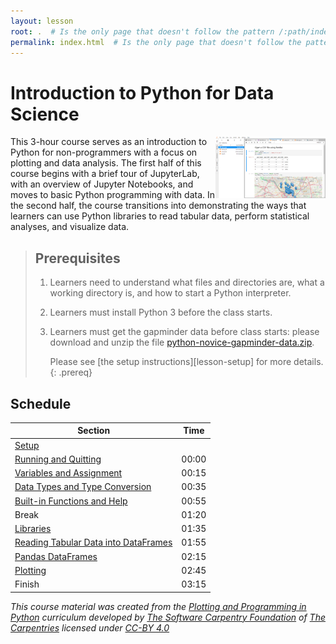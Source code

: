 ```yaml
---
layout: lesson
root: .  # Is the only page that doesn't follow the pattern /:path/index.html
permalink: index.html  # Is the only page that doesn't follow the pattern /:path/index.html
---
```


# Introduction to Python for Data Science

<img align="right" width="35%" height="35%" src="fig/0_jupyterlab_notebook_screenshot.png"> This 3-hour course serves as an introduction to Python for non-programmers with a focus on plotting and data analysis. The first half of this course begins with a brief tour of JupyterLab, with an overview of Jupyter Notebooks, and moves to basic Python programming with data. In the second half, the course transitions into demonstrating the ways that learners can use Python libraries to read tabular data, perform statistical analyses, and visualize data.

> ## Prerequisites
>
> 1.  Learners need to understand what files and directories are,
>     what a working directory is,
>     and how to start a Python interpreter.
>
> 2. Learners must install Python 3 before the class starts.
>
> 3. Learners must get the gapminder data before class starts:
>    please download and unzip the file 
>    [python-novice-gapminder-data.zip]({{page.root}}/files/python-novice-gapminder-data.zip).
>
>    Please see [the setup instructions][lesson-setup]
>    for more details.
{: .prereq}

## Schedule

| Section  | Time |
| ------------- | ------------- |
| [Setup](setup.md)  |   |
| [Running and Quitting](__pages/01-run-quit.md) | 00:00  |
| [Variables and Assignment](__pages/02-variables.md)  | 00:15  |
| [Data Types and Type Conversion](__pages/03-types-conversion.md)  |  00:35  |
| [Built-in Functions and Help](__pages/04-built-in.md) | 00:55 |
| Break | 01:20 |
| [Libraries](__pages/05-libraries.md) | 01:35 |
| [Reading Tabular Data into DataFrames](__pages/06-reading-tabular.md) | 01:55 |
| [Pandas DataFrames](__pages/07-data-frames.md) | 02:15 |
| [Plotting](__pages/08-plotting.md) | 02:45 |
| Finish  | 03:15  |

*This course material was created from the [Plotting and Programming in Python](http://swcarpentry.github.io/python-novice-gapminder/) curriculum developed by [The Software Carpentry Foundation](https://software-carpentry.org/) of [The Carpentries](https://carpentries.org/) licensed under [CC-BY 4.0](https://creativecommons.org/licenses/by/4.0/)*
